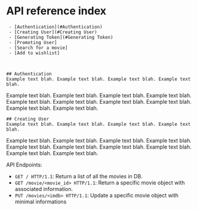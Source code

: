 # API reference index
     - [Authentication](#Authentication) 
     - [Creating User](#Creating User) 
     - [Generating Token](#Generating Token)
     - [Promoting User]
     - [Search for a movie]
     - [Add to wishlist]



    ## Authentication
    Example text blah. Example text blah. Example text blah. Example text blah. 
Example text blah. Example text blah. Example text blah. Example text blah. 
Example text blah. Example text blah. Example text blah. Example text blah. 
Example text blah. Example text blah. 

    ## Creating User
    Example text blah. Example text blah. Example text blah. Example text blah. 
Example text blah. Example text blah. Example text blah. Example text blah. 
Example text blah. Example text blah. Example text blah. Example text blah. 
Example text blah. Example text blah. 

API Endpoints:
- `GET / HTTP/1.1`: Return a list of all the movies in DB.
- `GET /movie/<movie_id> HTTP/1.1`: Return a specific movie object with associated information.
- `PUT /movies/<imdb> HTTP/1.1`: Update a specific movie object with minimal informations